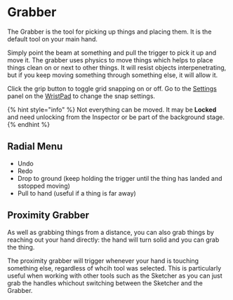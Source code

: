 # Grabber

The Grabber is the tool for picking up things and placing them. It is the default tool on your main hand.

Simply point the beam at something and pull the trigger to pick it up and move it. The grabber uses physics to move things which helps to place things clean on or next to other things. It will resist objects interpenetrating, but if you keep moving something through something else, it will allow it.

Click the grip button to toggle grid snapping on or off. Go to the [Settings](broken-reference) panel on the [WristPad](../getting-started/wristpad.md) to change the snap settings.

{% hint style="info" %}
Not everything can be moved. It may be **Locked** and need unlocking from the Inspector or be part of the background stage.
{% endhint %}

## Radial Menu

* Undo
* Redo
* Drop to ground (keep holding the trigger until the thing has landed and sstopped moving)
* Pull to hand (useful if a thing is far away)

## Proximity Grabber

As well as grabbing things from a distance, you can also grab things by reaching out your hand directly: the hand will turn solid and you can grab the thing.

The proximity grabber will trigger whenever your hand is touching something else, regardless of whcih tool was selected. This is particularly useful when working with other tools such as the Sketcher as you can just grab the handles whichout switching between the Sketcher and the Grabber.
